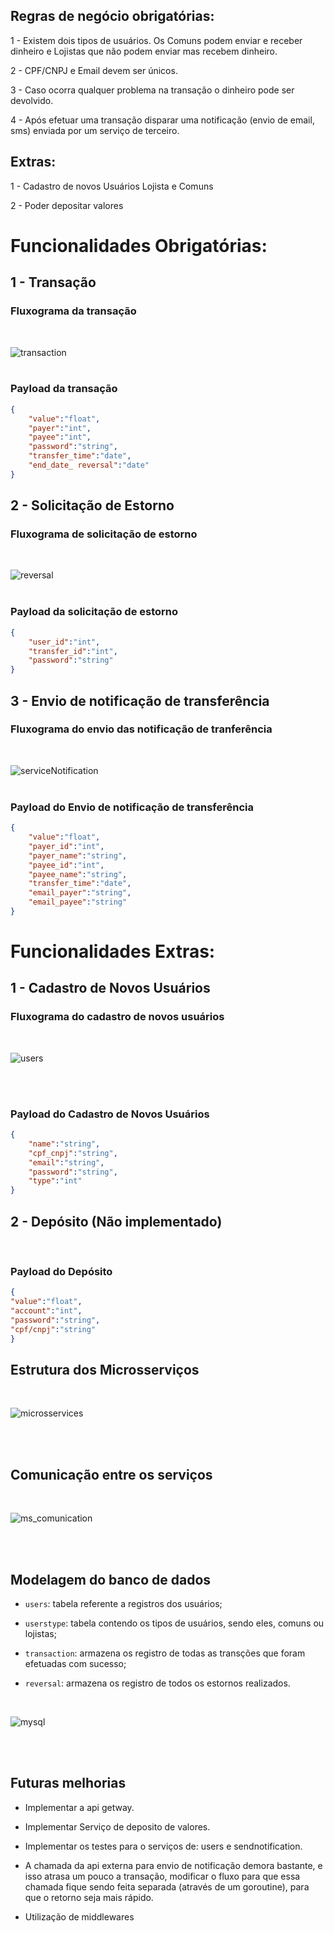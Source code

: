 ## Regras de negócio obrigatórias: 

1 - Existem dois tipos de usuários. Os Comuns podem enviar e receber dinheiro e Lojistas que não podem enviar mas recebem dinheiro. 

2 - CPF/CNPJ e Email devem ser únicos.

3  - Caso ocorra qualquer problema na transação o dinheiro pode ser devolvido.

4 - Após efetuar uma transação disparar uma notificação (envio de email, sms) enviada por um serviço de terceiro.

## Extras:
1 - Cadastro de novos Usuários Lojista e Comuns

2 - Poder depositar valores 

# Funcionalidades Obrigatórias:

## 1 - Transação 

### Fluxograma da transação

<br>

![transaction](images/transaction.png)
<br>
<br>

### Payload da transação

```json
{
	"value":"float",
	"payer":"int",
	"payee":"int",
	"password":"string", 
	"transfer_time":"date",
	"end_date_ reversal":"date" 
}
```

## 2 - Solicitação de Estorno 

### Fluxograma de solicitação de estorno

<br>

![reversal](images/reversal.png)
<br>
<br>

### Payload da solicitação de estorno
```json
{
	"user_id":"int",
	"transfer_id":"int",
	"password":"string"
}
```

## 3 - Envio de notificação de transferência

### Fluxograma do envio das notificação de tranferência

<br>

![serviceNotification](images/serviceNotification.png)
<br>
<br>

### Payload do Envio de notificação de transferência

```json
{
	"value":"float",
	"payer_id":"int",
	"payer_name":"string",
	"payee_id":"int",
	"payee_name":"string",
	"transfer_time":"date",
	"email_payer":"string",
	"email_payee":"string"
}
```


# Funcionalidades Extras:

## 1 - Cadastro de Novos Usuários

### Fluxograma do cadastro de novos usuários

<br>

![users](images/insertUsers.png)

<br>
<br>

### Payload do Cadastro de Novos Usuários

```json 
{
	"name":"string",
	"cpf_cnpj":"string",
	"email":"string",
	"password":"string",
	"type":"int"
}
```

## 2 - Depósito (Não implementado)

<br>

### Payload do Depósito
```json
{
"value":"float",
"account":"int",
"password":"string",
"cpf/cnpj":"string"
}
```

## Estrutura dos Microsserviços

<br>

![microsservices](images/microsservices.png)

<br>
<br>

## Comunicação entre os serviços

<br>

![ms_comunication](images/ms_comunication.png)

<br>
<br>

## Modelagem do banco de dados

- ``users``: tabela referente a registros dos usuários;

- ``userstype``: tabela contendo os tipos de usuários, sendo eles, comuns ou lojistas;

- ``transaction``: armazena os registro de todas as transções que foram efetuadas com sucesso;

- ``reversal``: armazena os registro de todos os estornos realizados.

<br>

![mysql](images/model.png)

<br>
<br>

## Futuras melhorias

- Implementar a api getway.

- Implementar Serviço de deposito de valores.

- Implementar os testes para o serviços de: users e sendnotification.

- A chamada da api externa para envio de notificação demora bastante, e isso atrasa um pouco a transação, modificar o fluxo para que essa chamada fique sendo feita separada (através de um goroutine), para que o retorno seja mais rápido.

- Utilização de middlewares
